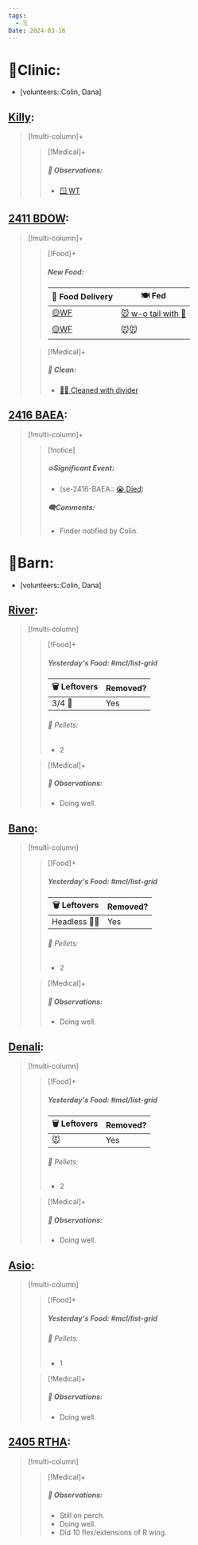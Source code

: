 ```yaml
---
tags:
  - 🗒️
Date: 2024-03-18
---
```


# 🏥Clinic:
- [volunteers::Colin, Dana]

## [Killy](../RARE%20Birds/Ed%20Birds/Killy.md):
> [!multi-column]+
>
>> [!Medical]+
>> ##### 🔭 Observations:
>> - [🪟 WT](../Admin/Codes/Window%20time.md)

## [2411 BDOW](../RARE%20Birds/2411%20BDOW.md):
> [!multi-column]+
>
>> [!Food]+
>> ##### New Food:
>> |🚚 Food Delivery| 🍽️ Fed|
>> |---|---|
>>|[🟡WF](../Admin/Codes/Whole%20food.md)|[🐭 w-o tail with 💊](Mouse%20wo%20tail%20with%20meds.md)|
>>|[🟡WF](../Admin/Codes/Whole%20food.md)|🐭🐭
>
>> [!Medical]+
>>##### 🫧 Clean:
>> - [🧼➗ Cleaned with divider](../Admin/Codes/Cleaned%20with%20divider.md)

## [2416 BAEA](../RARE%20Birds/2416%20BAEA.md):
> [!multi-column]+
>
>> [!notice]
>> ##### 💥Significant Event:
>> - (se-2416-BAEA:: [😭 Died](../Admin/Codes/Died.md))
>>
>> ##### 🗨️Comments:
>> - Finder notified by Colin.
>

# 🏡Barn:
- [volunteers::Colin, Dana]

## [River](../RARE%20Birds/Ed%20Birds/River.md):
> [!multi-column]
>
>> [!Food]+
>> ##### Yesterday's Food: #mcl/list-grid
>> |🗑️ Leftovers| Removed?
>> |---|---|
>>|3/4 🐀|Yes
>>
>>###### 💩 Pellets:
>>- 2
>
>> [!Medical]+
>> ##### 🔭 Observations:
>> - Doing well.

## [Bano](../RARE%20Birds/Ed%20Birds/Bano.md):
> [!multi-column]
>
>> [!Food]+
>> ##### Yesterday's Food: #mcl/list-grid
>> |🗑️ Leftovers| Removed?
>> |---|---|
>>|Headless 🐀🐀|Yes
>>
>>###### 💩 Pellets:
>>- 2
>
>> [!Medical]+
>> ##### 🔭 Observations:
>> - Doing well.

## [Denali](../RARE%20Birds/Ed%20Birds/Denali.md):
> [!multi-column]
>
>> [!Food]+
>> ##### Yesterday's Food: #mcl/list-grid
>> |🗑️ Leftovers| Removed?
>> |---|---|
>>|🐭|Yes
>>
>>###### 💩 Pellets:
>>- 2
>
>> [!Medical]+
>> ##### 🔭 Observations:
>> - Doing well.

## [Asio](../RARE%20Birds/Ed%20Birds/Asio.md):
> [!multi-column]
>
>> [!Food]+
>> ##### Yesterday's Food: #mcl/list-grid
>>###### 💩 Pellets:
>>- 1
>
>> [!Medical]+
>> ##### 🔭 Observations:
>> - Doing well.

## [2405 RTHA](../RARE%20Birds/2405%20RTHA.md):
> [!multi-column]
>
>> [!Medical]+
>> ##### 🔭 Observations:
>> - Still on perch.
>> - Doing well.
>> - Did 10 flex/extensions of R wing.

